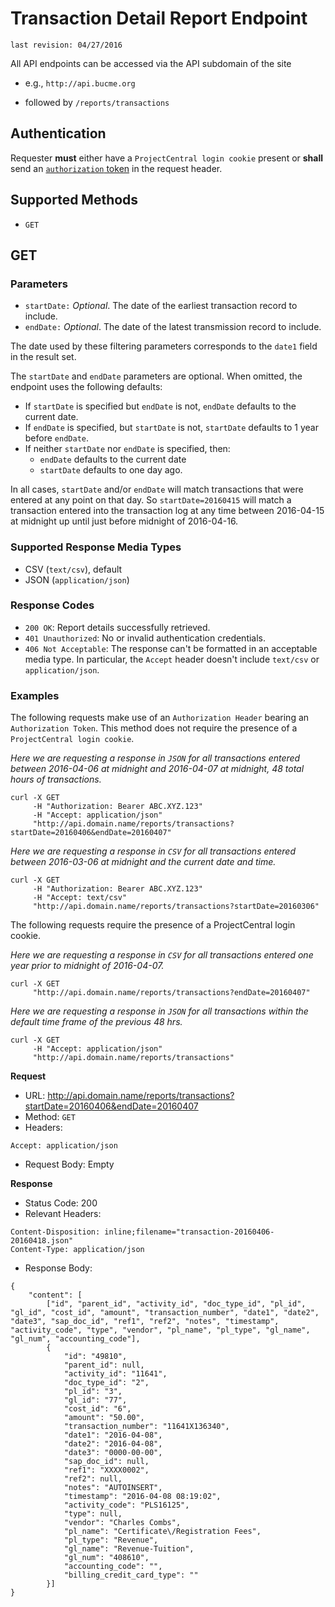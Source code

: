 # Transaction Detail Report Endpoint
```last revision: 04/27/2016```

All API endpoints can be accessed via the API subdomain of the site
- e.g., `http://api.bucme.org`

- followed by ```/reports/transactions```

## Authentication

Requester **must** either have a `ProjectCentral login cookie` present or **shall** send an [`authorization` token](https://github.com/cecentral/documentation/blob/master/Token%20Based%20Authentication%20for%20API%20Endpoints.md) in the request header.

## Supported Methods

 - `GET`

## GET

### Parameters

- `startDate:` _Optional_. The date of the earliest transaction record to include. 
- `endDate:` _Optional_. The date of the latest transmission record to include.

The date used by these filtering parameters corresponds to the `date1` field in the result set.

The `startDate` and `endDate` parameters are optional. When omitted, the endpoint uses the following defaults:

- If `startDate` is specified but `endDate` is not, `endDate` defaults to the current date.
- If `endDate` is specified, but `startDate` is not, `startDate` defaults to 1 year before `endDate`.
- If neither `startDate` nor `endDate` is specified, then:
    - `endDate` defaults to the current date
    - `startDate` defaults to one day ago.

In all cases, `startDate` and/or `endDate` will match transactions that were entered at any point on that day. So `startDate=20160415` will match a transaction entered into the transaction log at any time between 2016-04-15 at midnight up until just before midnight of 2016-04-16.

### Supported Response Media Types

- CSV (`text/csv`), default
- JSON (`application/json`)

### Response Codes

- `200 OK`: Report details successfully retrieved.
- `401 Unauthorized`: No or invalid authentication credentials.
- `406 Not Acceptable`: The response can't be formatted in an acceptable media type. In particular, the `Accept` header doesn't include `text/csv` or `application/json`.

### Examples

 The following requests make use of an `Authorization Header` bearing an `Authorization Token`.  This method does not require the presence of a `ProjectCentral login cookie`.
 
 _Here we are requesting a response in `JSON` for all transactions entered between 2016-04-06 at midnight and 2016-04-07 at midnight, 48 total hours of transactions._
```
curl -X GET
     -H "Authorization: Bearer ABC.XYZ.123"
     -H "Accept: application/json"
     "http://api.domain.name/reports/transactions?startDate=20160406&endDate=20160407"
```

 _Here we are requesting a response in `CSV` for all transactions entered between 2016-03-06 at midnight and the current date and time._
```
curl -X GET
     -H "Authorization: Bearer ABC.XYZ.123"
     -H "Accept: text/csv"
     "http://api.domain.name/reports/transactions?startDate=20160306"
```

 The following requests require the presence of a ProjectCentral login cookie.

 _Here we are requesting a response in `CSV` for all transactions entered one year prior to midnight of 2016-04-07._
```
curl -X GET
     "http://api.domain.name/reports/transactions?endDate=20160407"
```

 _Here we are requesting a response in `JSON` for all transactions within the default time frame of the previous 48 hrs._
```
curl -X GET
     -H "Accept: application/json"
     "http://api.domain.name/reports/transactions"
```

**Request**

- URL: http://api.domain.name/reports/transactions?startDate=20160406&endDate=20160407
- Method: `GET`
- Headers:

```
Accept: application/json
```
 
- Request Body: Empty

**Response**

- Status Code: 200
- Relevant Headers:

```
Content-Disposition: inline;filename="transaction-20160406-20160418.json"
Content-Type: application/json
```

- Response Body: 

```
{
    "content": [
        ["id", "parent_id", "activity_id", "doc_type_id", "pl_id", "gl_id", "cost_id", "amount", "transaction_number", "date1", "date2", "date3", "sap_doc_id", "ref1", "ref2", "notes", "timestamp", "activity_code", "type", "vendor", "pl_name", "pl_type", "gl_name", "gl_num", "accounting_code"],
        {
            "id": "49810",
            "parent_id": null,
            "activity_id": "11641",
            "doc_type_id": "2",
            "pl_id": "3",
            "gl_id": "77",
            "cost_id": "6",
            "amount": "50.00",
            "transaction_number": "11641X136340",
            "date1": "2016-04-08",
            "date2": "2016-04-08",
            "date3": "0000-00-00",
            "sap_doc_id": null,
            "ref1": "XXXX0002",
            "ref2": null,
            "notes": "AUTOINSERT",
            "timestamp": "2016-04-08 08:19:02",
            "activity_code": "PLS16125",
            "type": null,
            "vendor": "Charles Combs",
            "pl_name": "Certificate\/Registration Fees",
            "pl_type": "Revenue",
            "gl_name": "Revenue-Tuition",
            "gl_num": "408610",
            "accounting_code": "",
            "billing_credit_card_type": ""
        }]
}
```
